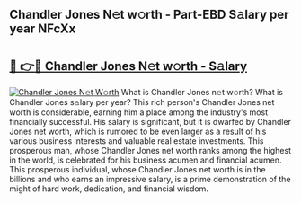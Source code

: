 ## Chandler Jones N𝚎t w𝚘rth - Part-EBD S𝚊lary per year NFcXx

# <h2><a href="http://gc1aby9.nevu.top/?p=Chandler+Jones">🔗 👉🔴 Chandler Jones N𝚎t w𝚘rth - S𝚊lary</a></h2>

[![Chandler Jones N𝚎t W𝚘rth](https://i.imgur.com/Oavwk0R.jpeg)](http://gc1aby9.nevu.top/?p=Chandler+Jones)
What is Chandler Jones n𝚎t w𝚘rth? What is Chandler Jones s𝚊lary per year?
This rich person's Chandler Jones net worth is considerable, earning him a place among the industry's most financially successful. His salary is significant, but it is dwarfed by Chandler Jones net worth, which is rumored to be even larger as a result of his various business interests and valuable real estate investments. This prosperous man, whose Chandler Jones net worth ranks among the highest in the world, is celebrated for his business acumen and financial acumen. This prosperous individual, whose Chandler Jones net worth is in the billions and who earns an impressive salary, is a prime demonstration of the might of hard work, dedication, and financial wisdom.
